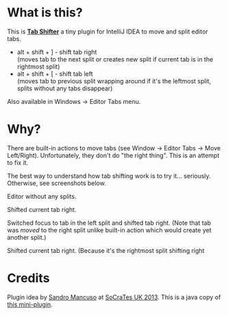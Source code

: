 What is this?
====
This is [**Tab Shifter**](http://plugins.jetbrains.com/plugin/7475) a tiny plugin for IntelliJ IDEA to move and split editor tabs.
 - alt + shift + \] - shift tab right<br/>
 (moves tab to the next split or creates new split if current tab is in the rightmost split)
 - alt + shift + \[ - shift tab left<br/>
 (moves tab to previous split wrapping around if it's the leftmost split, splits without any tabs disappear)

Also available in Windows -> Editor Tabs menu.


Why?
====
There are built-in actions to move tabs (see Window -> Editor Tabs -> Move Left/Right).
Unfortunately, they don't do "the right thing". This is an attempt to fix it.

The best way to understand how tab shifting work is to try it... seriously.
Otherwise, see screenshots below.

Editor without any splits.
<img src="https://raw.githubusercontent.com/dkandalov/tab-shift/master/screenshot0.png" alt="" title="" align="center"/>

Shifted current tab right.
<img src="https://raw.githubusercontent.com/dkandalov/tab-shift/master/screenshot1.png" alt="" title="" align="center"/>

Switched focus to tab in the left split and shifted tab right.
(Note that tab was *moved* to the right split unlike built-in action which would create yet another split.)
<img src="https://raw.githubusercontent.com/dkandalov/tab-shift/master/screenshot2.png" alt="" title="" align="center"/>

Shifted current tab right.
(Because it's the rightmost split shifting right
<img src="https://raw.githubusercontent.com/dkandalov/tab-shift/master/screenshot3.png" alt="" title="" align="center"/>


Credits
====
Plugin idea by [Sandro Mancuso](https://twitter.com/sandromancuso) at [SoCraTes UK 2013](http://socratesuk.org).
This is a java copy of [this mini-plugin](https://gist.github.com/dkandalov/6643735).